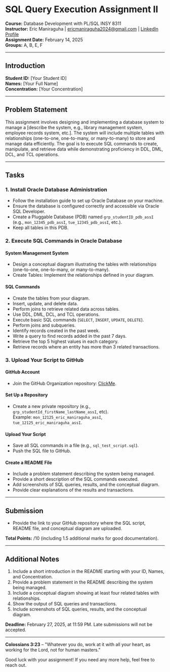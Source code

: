 # SQL Query Execution Assignment II

**Course:** Database Development with PL/SQL INSY 8311  
**Instructor:** Eric Maniraguha | [ericmaniraguha2024@gmail.com](mailto:ericmaniraguha2024@gmail.com) | [LinkedIn Profile](https://www.linkedin.com/in/eric-maniraguha)  
**Assignment Date:** February 14, 2025  
**Groups:** A, B, E, F  

---

## Introduction  
**Student ID:** [Your Student ID]  
**Names:** [Your Full Name]  
**Concentration:** [Your Concentration]  

---

## Problem Statement  
This assignment involves designing and implementing a database system to manage a [describe the system, e.g., library management system, employee records system, etc.]. The system will include multiple tables with relationships (one-to-one, one-to-many, or many-to-many) to store and manage data efficiently. The goal is to execute SQL commands to create, manipulate, and retrieve data while demonstrating proficiency in DDL, DML, DCL, and TCL operations.

---

## Tasks  

### 1. Install Oracle Database Administration  
- Follow the installation guide to set up Oracle Database on your machine.  
- Ensure the database is configured correctly and accessible via Oracle SQL Developer.  
- Create a Pluggable Database (PDB) named `grp_studentID_pdb_assI` (e.g., `mon_12345_pdb_assI`, `tue_12345_pdb_assI`, etc.).  
- Keep all tables in this PDB.  

### 2. Execute SQL Commands in Oracle Database  
#### System Management System  
- Design a conceptual diagram illustrating the tables with relationships (one-to-one, one-to-many, or many-to-many).  
- Create Tables: Implement the relationships defined in your diagram.  

#### SQL Commands  
- Create the tables from your diagram.  
- Insert, update, and delete data.  
- Perform joins to retrieve related data across tables.  
- Use DDL, DML, DCL, and TCL operations.  
- Execute basic SQL commands (`SELECT`, `INSERT`, `UPDATE`, `DELETE`).  
- Perform joins and subqueries.  
- Identify records created in the past week.  
- Write a query to find records added in the past 7 days.  
- Retrieve the top 5 highest values in each category.  
- Retrieve records where an entity has more than 3 related transactions.  

### 3. Upload Your Script to GitHub  
#### GitHub Account  
- Join the GitHub Organization repository: [ClickMe](https://github.com/[OrganizationName]).  

#### Set Up a Repository  
- Create a new private repository (e.g., `grp_studentId_firstName_lastName_assI`, etc).  
  Example: `mon_12125_eric_maniraguha_assI`, `tue_12125_eric_maniraguha_assI`.  

#### Upload Your Script  
- Save all SQL commands in a file (e.g., `sql_test_script.sql`).  
- Push the SQL file to GitHub.  

#### Create a README File  
- Include a problem statement describing the system being managed.  
- Provide a short description of the SQL commands executed.  
- Add screenshots of SQL queries, results, and the conceptual diagram.  
- Provide clear explanations of the results and transactions.  

---

## Submission  
- Provide the link to your GitHub repository where the SQL script, README file, and conceptual diagram are uploaded.  

**Total Points:** /10 (including 1.5 additional marks for good documentation).  

---

## Additional Notes  
1. Include a short introduction in the README starting with your ID, Names, and Concentration.  
2. Provide a problem statement in the README describing the system being managed.  
3. Include a conceptual diagram showing at least four related tables with relationships.  
4. Show the output of SQL queries and transactions.  
5. Include screenshots of SQL queries, results, and the conceptual diagram.  

**Deadline:** February 27, 2025, at 11:59 PM. Late submissions will not be accepted.  

---

**Colossians 3:23** – "Whatever you do, work at it with all your heart, as working for the Lord, not for human masters."  

Good luck with your assignment! If you need any more help, feel free to reach out.  

